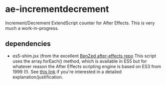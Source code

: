 # ae-incrementdecrement
Increment/Decrement ExtendScript counter for After Effects.  This is very much a work-in-progress.

## dependencies
* es5-shim.jsx (from the excellent [BenZed after-effects repo](https://github.com/BenZed/after-effects)
This script uses the array.forEach() method, which is available in ES5 but for whatever reason the After Effects scripting engine is based on ES3 from 1999 (!).  See [this link](https://helpx.adobe.com/after-effects/using/legacy-and-extend-script-engine.html) if you're interested in a detailed explanation/justification.
